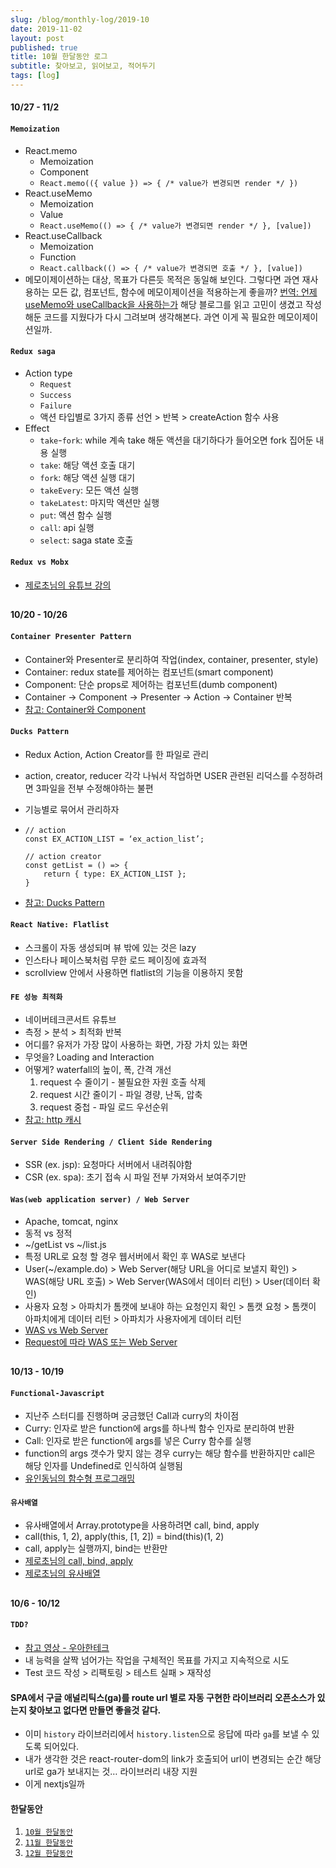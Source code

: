 ```yaml
---
slug: /blog/monthly-log/2019-10
date: 2019-11-02
layout: post
published: true
title: 10월 한달동안 로그
subtitle: 찾아보고, 읽어보고, 적어두기
tags: [log]
---
```


#### 10/27 - 11/2

#### `Memoization`

- React.memo
  - Memoization
  - Component
  - `React.memo(({ value }) => { /* value가 변경되면 render */ })`
- React.useMemo
  - Memoization
  - Value
  - `React.useMemo(() => { /* value가 변경되면 render */ }, [value])`
- React.useCallback
  - Memoization
  - Function
  - `React.callback(() => { /* value가 변경되면 호출 */ }, [value])`
- 메모이제이션하는 대상, 목표가 다른듯 목적은 동일해 보인다. 그렇다면 과연 재사용하는 모든 값, 컴포넌트, 함수에 메모이제이션을 적용하는게 좋을까? [번역: 언제 useMemo와 useCallback을 사용하는가](https://rinae.dev/posts/review-when-to-usememo-and-usecallback) 해당 블로그를 읽고 고민이 생겼고 작성해둔 코드를 지웠다가 다시 그려보며 생각해본다. 과연 이게 꼭 필요한 메모이제이션일까.

#### `Redux saga`

- Action type
  - `Request`
  - `Success`
  - `Failure`
  - 액션 타입별로 3가지 종류 선언 > 반복 > createAction 함수 사용
- Effect
  - `take`-`fork`: while 계속 take 해둔 액션을 대기하다가 들어오면 fork 집어둔 내용 실행
  - `take`: 해당 액션 호출 대기
  - `fork`: 해당 액션 실행 대기
  - `takeEvery`: 모든 액션 실행
  - `takeLatest`: 마지막 액션만 실행
  - `put`: 액션 함수 실행
  - `call`: api 실행
  - `select`: saga state 호출

#### `Redux vs Mobx`

- [제로초님의 유튜브 강의](https://www.youtube.com/watch?v=sBda75wojt4&list=PLcqDmjxt30Rv-M6nWVS6xRABBYpjYyt-O&index=1)

##

#### 10/20 - 10/26

#### `Container Presenter Pattern`

- Container와 Presenter로 분리하여 작업(index, container, presenter, style)
- Container: redux state를 제어하는 컴포넌트(smart component)
- Component: 단순 props로 제어하는 컴포넌트(dumb component)
- Container -> Component -> Presenter -> Action -> Container 반복
- [참고: Container와 Component](https://www.zerocho.com/category/React/post/57e1428c11a9b10015e803aa)

#### `Ducks Pattern`

- Redux Action, Action Creator를 한 파일로 관리
- action, creator, reducer 각각 나눠서 작업하면 USER 관련된 리덕스를 수정하려면 3파일을 전부 수정해야하는 불편
- 기능별로 묶어서 관리하자
- ```
  // action
  const EX_ACTION_LIST = ‘ex_action_list’;

  // action creator
  const getList = () => {
      return { type: EX_ACTION_LIST };
  }
  ```

- [참고: Ducks Pattern](http://guswnsxodlf.github.io/redux-ducks-pattern)

#### `React Native: Flatlist`

- 스크롤이 자동 생성되며 뷰 밖에 있는 것은 lazy
- 인스타나 페이스북처럼 무한 로드 페이징에 효과적
- scrollview 안에서 사용하면 flatlist의 기능을 이용하지 못함

#### `FE 성능 최적화`

- 네이버테크콘서트 유튜브
- 측정 > 분석 > 최적화 반복
- 어디를? 유저가 가장 많이 사용하는 화면, 가장 가치 있는 화면
- 무엇을? Loading and Interaction
- 어떻게? waterfall의 높이, 폭, 간격 개선
  1. request 수 줄이기 - 불필요한 자원 호출 삭제
  2. request 시간 줄이기 - 파일 경량, 난독, 압축
  3. request 중첩 - 파일 로드 우선순위
- [참고: http 캐시](https://medium.com/@bbirec/http-%EC%BA%90%EC%89%AC%EB%A1%9C-api-%EC%86%8D%EB%8F%84-%EC%98%AC%EB%A6%AC%EA%B8%B0-2effb1bfab12)

#### `Server Side Rendering / Client Side Rendering`

- SSR (ex. jsp): 요청마다 서버에서 내려줘야함
- CSR (ex. spa): 초기 접속 시 파일 전부 가져와서 보여주기만

#### `Was(web application server) / Web Server`

- Apache, tomcat, nginx
- 동적 vs 정적
- ~/getList vs ~/list.js
- 특정 URL로 요청 할 경우 웹서버에서 확인 후 WAS로 보낸다
- User(~/example.do) > Web Server(해당 URL을 어디로 보낼지 확인) > WAS(해당 URL 호출) > Web Server(WAS에서 데이터 리턴) > User(데이터 확인)
- 사용자 요청 > 아파치가 톰캣에 보내야 하는 요청인지 확인 > 톰캣 요청 > 톰캣이 아파치에게 데이터 리턴 > 아파치가 사용자에게 데이터 리턴
- [WAS vs Web Server](https://gmlwjd9405.github.io/2018/10/27/webserver-vs-was.html)
- [Request에 따라 WAS 또는 Web Server](https://www.ntu.edu.sg/home/ehchua/programming/howto/ApachePlusTomcat_HowTo.html)

##

#### 10/13 - 10/19

#### `Functional-Javascript`

- 지난주 스터디를 진행하며 궁금했던 Call과 curry의 차이점
- Curry: 인자로 받은 function에 args를 하나씩 함수 인자로 분리하여 반환
- Call: 인자로 받은 function에 args를 넣은 Curry 함수를 실행
- function의 args 갯수가 맞지 않는 경우 curry는 해당 함수를 반환하지만 call은 해당 인자를 Undefined로 인식하여 실행됨
- [유인동님의 함수형 프로그래밍](https://github.com/Functional-JavaScript/FunctionalES)

#### `유사배열`

- 유사배열에서 Array.prototype을 사용하려면 call, bind, apply
- call(this, 1, 2), apply(this, [1, 2]) = bind(this)(1, 2)
- call, apply는 실행까지, bind는 반환만
- [제로초님의 call, bind, apply](https://www.zerocho.com/category/JavaScript/post/57433645a48729787807c3fd)
- [제로초님의 유사배열](https://www.zerocho.com/category/JavaScript/post/5af6f9e707d77a001bb579d2)

##

#### 10/6 - 10/12

#### `TDD?`

- [참고 영상 - 우아한테크](https://youtu.be/bIeqAlmNRrA)
- 내 능력을 살짝 넘어가는 작업을 구체적인 목표를 가지고 지속적으로 시도
- Test 코드 작성 > 리팩토링 > 테스트 실패 > 재작성

#### SPA에서 구글 애널리틱스(ga)를 route url 별로 자동 구현한 라이브러리 오픈소스가 있는지 찾아보고 없다면 만들면 좋을것 같다.

- 이미 `history` 라이브러리에서 `history.listen`으로 응답에 따라 `ga`를 보낼 수 있도록 되어있다.
- 내가 생각한 것은 react-router-dom의 link가 호출되어 url이 변경되는 순간 해당 url로 ga가 보내지는 것… 라이브러리 내장 지원
- 이게 nextjs일까

#### 한달동안

1. [`10월 한달동안`](https://jiggag.github.io/10%EC%9B%94-%ED%95%9C%EB%8B%AC%EB%8F%99%EC%95%88/)
2. [`11월 한달동안`](https://jiggag.github.io/11%EC%9B%94-%ED%95%9C%EB%8B%AC%EB%8F%99%EC%95%88/)
3. [`12월 한달동안`](https://jiggag.github.io/12%EC%9B%94-%ED%95%9C%EB%8B%AC%EB%8F%99%EC%95%88/)
